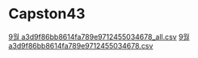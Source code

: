 # Capston43
[9월 a3d9f86bb8614fa789e9712455034678_all.csv](https://github.com/user-attachments/files/17394859/9.a3d9f86bb8614fa789e9712455034678_all.csv)
[9월 a3d9f86bb8614fa789e9712455034678.csv](https://github.com/user-attachments/files/17394858/9.a3d9f86bb8614fa789e9712455034678.csv)
